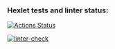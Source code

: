 ### Hexlet tests and linter status:
[![Actions Status](https://github.com/SeleznevaMarina/python-project-lvl1/workflows/hexlet-check/badge.svg)](https://github.com/SeleznevaMarina/python-project-lvl1/actions)

[![linter-check](https://github.com/SeleznevaMarina/python-project-lvl1/workflows/brain-games/badge.svg)](https://github.com/SeleznevaMarina/python-project-lvl1/actions/workflows/brain-games.yml)
